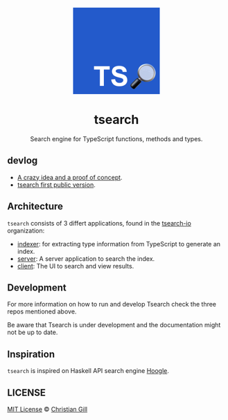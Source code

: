<p align="center">
<img alg="tsearch logo" src="./assets/tsearchio.png" width="200" />
</p>

<h1 align="center">tsearch</h1>
<p align="center">Search engine for TypeScript functions, methods and types.</p>

## devlog

- [A crazy idea and a proof of concept](https://dev.to/gillchristian/a-crazy-idea-and-a-proof-of-concept-2oj7).
- [tsearch first public version](https://dev.to/gillchristian/tsearch-first-public-version-50a).

## Architecture

`tsearch` consists of 3 differt applications, found in the
[tsearch-io](https://github.com/tsearch-io/tsearch) organization:

- [indexer](https://github.com/tsearch-io/tsearch/indexer): for extracting type
  information from TypeScript to generate an index.
- [server](https://github.com/tsearch-io/tsearch/server): A server application
  to search the index.
- [client](https://github.com/tsearch-io/tsearch/client): The UI to search and
  view results.

## Development

For more information on how to run and develop Tsearch check the three repos
mentioned above.

Be aware that Tsearch is under development and the documentation might not be up
to date.

## Inspiration

`tsearch` is inspired on Haskell API search engine
[Hoogle](https://www.haskell.org/hoogle/).

## LICENSE

[MIT License](https://github.com/tsearch-io/tsearch/blob/master/LICENSE) ©
[Christian Gill](https://gillchristian.xyz)
